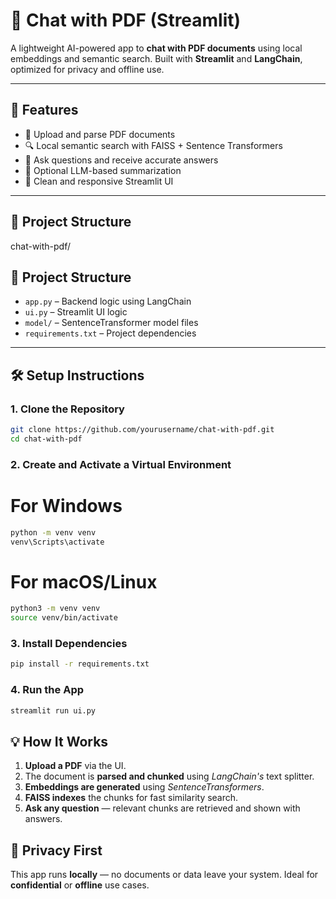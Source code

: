 # 🧠 Chat with PDF (Streamlit)

A lightweight AI-powered app to **chat with PDF documents** using local embeddings and semantic search. Built with **Streamlit** and **LangChain**, optimized for privacy and offline use.

---
## 🚀 Features

- 📄 Upload and parse PDF documents
- 🔍 Local semantic search with FAISS + Sentence Transformers
- 💬 Ask questions and receive accurate answers
- 🧠 Optional LLM-based summarization
- 🎈 Clean and responsive Streamlit UI

---
## 📁 Project Structure
chat-with-pdf/
## 📁 Project Structure

- `app.py` – Backend logic using LangChain
- `ui.py` – Streamlit UI logic
- `model/` – SentenceTransformer model files
- `requirements.txt` – Project dependencies


---
## 🛠️ Setup Instructions

### 1. Clone the Repository
```bash
git clone https://github.com/yourusername/chat-with-pdf.git
cd chat-with-pdf
```
### 2. Create and Activate a Virtual Environment
# For Windows
```bash
python -m venv venv
venv\Scripts\activate
```
# For macOS/Linux
```bash
python3 -m venv venv
source venv/bin/activate
```
### 3. Install Dependencies
```bash
pip install -r requirements.txt
```
### 4. Run the App
```bash
streamlit run ui.py
```
## 💡 How It Works

1. **Upload a PDF** via the UI.
2. The document is **parsed and chunked** using *LangChain's* text splitter.
3. **Embeddings are generated** using *SentenceTransformers*.
4. **FAISS indexes** the chunks for fast similarity search.
5. **Ask any question** — relevant chunks are retrieved and shown with answers.

## 🔐 Privacy First

This app runs **locally** — no documents or data leave your system. Ideal for **confidential** or **offline** use cases.
